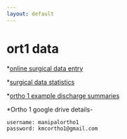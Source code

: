 ```yaml
---
layout: default
---
```


# ort1 data


*[online surgical data entry](https://docs.google.com/forms/d/e/1FAIpQLSfHFYTHX5ypnvz4MvKkyHiK4vK1H_YIdR-WzCpGlihkg9GnvA/viewform)

*[surgical data statistics](https://docs.google.com/spreadsheets/d/1qoM3hZZwtidhqY3lGDhMXzZT07ewSc2ndi_sdO4K3qY/edit?usp=sharing)

*[ortho 1 example discharge summaries](https://docs.google.com/document/d/1ILacITqqX_Q_sBlegYX8eH8DghUDfThilSx6l7Ryx28/edit)

*Ortho 1 google drive details-

```
username: manipalortho1
password: kmcortho1@gmail.com
```
